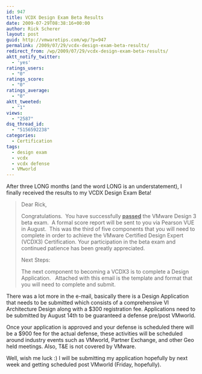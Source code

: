 ```yaml
---
id: 947
title: VCDX Design Exam Beta Results
date: 2009-07-29T08:38:16+00:00
author: Rick Scherer
layout: post
guid: http://vmwaretips.com/wp/?p=947
permalink: /2009/07/29/vcdx-design-exam-beta-results/
redirect_from: /wp/2009/07/29/vcdx-design-exam-beta-results/
aktt_notify_twitter:
  - 'yes'
ratings_users:
  - "0"
ratings_score:
  - "0"
ratings_average:
  - "0"
aktt_tweeted:
  - "1"
views:
  - "2587"
dsq_thread_id:
  - "5156592238"
categories:
  - Certification
tags:
  - design exam
  - vcdx
  - vcdx defense
  - VMworld
---
```

After three LONG months (and the word LONG is an understatement), I finally received the results to my VCDX Design Exam Beta!

> Dear Rick,
> 
> Congratulations.  You have successfully <span style="text-decoration: underline;"><strong>passed</strong></span> the VMware Design 3 beta exam.  A formal score report will be sent to you via Pearson VUE in August.  This was the third of five components that you will need to complete in order to achieve the VMware Certified Design Expert (VCDX3) Certification. Your participation in the beta exam and continued patience has been greatly appreciated.
> 
> Next Steps:
> 
> The next component to becoming a VCDX3 is to complete a Design Application.   Attached with this email is the template and format that you will need to complete and submit.

There was a lot more in the e-mail, basically there is a Design Application that needs to be submitted which consists of a comprehensive VI Architecture Design along with a $300 registration fee. Applications need to be submitted by August 14th to be guaranteed a defense pre/post VMworld.

Once your application is approved and your defense is scheduled there will be a $900 fee for the actual defense, these activities will be scheduled around industry events such as VMworld, Partner Exchange, and other Geo held meetings. Also, T&E is not covered by VMware.

Well, wish me luck :) I will be submitting my application hopefully by next week and getting scheduled post VMworld (Friday, hopefully).